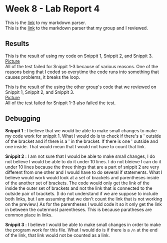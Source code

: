 # Week 8 - Lab Report 4 

This is the [link](https://github.com/stevendtran/NewMarkdown) to my markdown parser.  
This is the [link](https://github.com/aejiang/markdown-parser) to the markdown parser that my group and I reviewed.   

## Results

This is the result of using my code on Snippit 1, Snippit 2, and Snippit 3.  
[Picture](PicLab4/testMyMP.png)  
All of the test failed for Snippit 1-3 because of various reasons. One of the reasons being that I coded so everytime the code runs into something that causes problems, it breaks the loop.   

This is the result of the using the other group's code that we reviewed on Snippit 1, Snippit 2, and Snippit 3.  
[Picture](PicLab4/testOtherMP.png)  
All of the test failed for Snippit 1-3 also failed the test. 

## Debugging
**Snippit 1** : I believe that we would be able to make small changes to make my code work for snippit 1. What I would do is to check if there's a ' outside of the bracket and if there is a ' in the bracket. If there is one ' outside and one inside. That would mean that I would not have to count that link. 

**Snippit 2** : I am not sure that I would be able to make small changes, I do not believe I would be able to do it under 10 lines. I do not bleieve I can do it under 10 lines because the three things that are a part of snippit 2 are very different from one other and I would have to do several if statements. What I believe would work would look at a set of brackets and parentheses inside of the another set of brackets. The code would only get the link of the inside the outer set of brackets and not the link that is connected to the outside pair of brackets. (I do not understand if we are suppose to include both links, but I am assuming that we don't count the link that is not working on the preview.) As for the parentheses I would code it so it only get the link in between the outermost parentheses. This is because paratheses are common place in links.

**Snippit 3** : I believe I would be able to make small changes in order to make the program work for this file. What I would do is if there is a `/n` at the end of the link, that link would not be counted as a link.